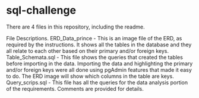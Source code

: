 # sql-challenge

There are 4 files in this repository, including the readme.

File Descriptions.
  ERD_Data_prince     - This is an image file of the ERD, as required by the instructions. 
                        It shows all the tables in the database and they all relate to each other based on their primary and/or foreign keys. 
  Table_Schemata.sql  - This file shows the queries that created the tables before importing in the data. Importing the data and highlighting
                        the primary and/or foreign keys were all done using pgAdmin features that made it easy to do. The ERD image will show
                        which columns in the table are keys. 
  Query_scrips.sql    - This file has all the queries for the data analysis portion of the requirements. Comments are provided for details. 
                    
